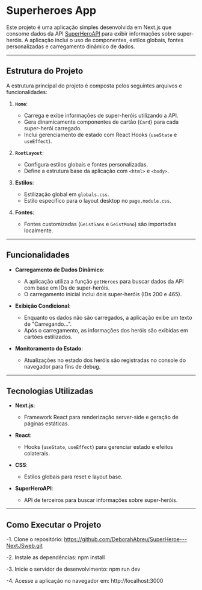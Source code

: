# Superheroes App

Este projeto é uma aplicação simples desenvolvida em Next.js que consome dados da API [SuperHeroAPI](https://superheroapi.com/) para exibir informações sobre super-heróis. A aplicação inclui o uso de componentes, estilos globais, fontes personalizadas e carregamento dinâmico de dados.

---

## Estrutura do Projeto

A estrutura principal do projeto é composta pelos seguintes arquivos e funcionalidades:

1. **`Home`**:
   - Carrega e exibe informações de super-heróis utilizando a API.
   - Gera dinamicamente componentes de cartão (`Card`) para cada super-herói carregado.
   - Inclui gerenciamento de estado com React Hooks (`useState` e `useEffect`).

2. **`RootLayout`**:
   - Configura estilos globais e fontes personalizadas.
   - Define a estrutura base da aplicação com `<html>` e `<body>`.

3. **Estilos**:
   - Estilização global em `globals.css`.
   - Estilo específico para o layout desktop no `page.module.css`.

4. **Fontes**:
   - Fontes customizadas (`GeistSans` e `GeistMono`) são importadas localmente.

---

## Funcionalidades

- **Carregamento de Dados Dinâmico**:
  - A aplicação utiliza a função `getHeroes` para buscar dados da API com base em IDs de super-heróis.
  - O carregamento inicial inclui dois super-heróis (IDs 200 e 465).

- **Exibição Condicional**:
  - Enquanto os dados não são carregados, a aplicação exibe um texto de "Carregando...".
  - Após o carregamento, as informações dos heróis são exibidas em cartões estilizados.

- **Monitoramento do Estado**:
  - Atualizações no estado dos heróis são registradas no console do navegador para fins de debug.

---

## Tecnologias Utilizadas

- **Next.js**:
  - Framework React para renderização server-side e geração de páginas estáticas.

- **React**:
  - Hooks (`useState`, `useEffect`) para gerenciar estado e efeitos colaterais.

- **CSS**:
  - Estilos globais para reset e layout base.

- **SuperHeroAPI**:
  - API de terceiros para buscar informações sobre super-heróis.

---

## Como Executar o Projeto

-1. Clone o repositório: https://github.com/DeborahAbreu/SuperHeroe---NextJSweb.git

-2. Instale as dependências: npm install

-3. Inicie o servidor de desenvolvimento: npm run dev

-4. Acesse a aplicação no navegador em: http://localhost:3000





